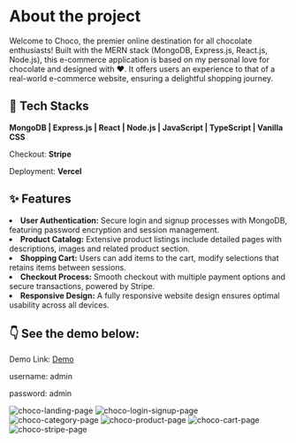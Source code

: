 <h1>About the project</h1>
<p>Welcome to Choco, the premier online destination for all chocolate enthusiasts! Built with 
  the MERN stack (MongoDB, Express.js, React.js, Node.js), this e-commerce application is based on my personal love for chocolate and designed with ❤️. 
  It offers users an experience to that of a real-world e-commerce website, ensuring a delightful shopping journey.</p>

## 🔨 Tech Stacks
<b>MongoDB | Express.js | React | Node.js | JavaScript | TypeScript | Vanilla CSS</b>
<p>Checkout: <b>Stripe</b></p>
<p>Deployment: <b>Vercel</b></p>

## ✨ Features
<li><b>User Authentication:</b> Secure login and signup processes with MongoDB, featuring password encryption and session management.</li>
<li><b>Product Catalog:</b> Extensive product listings include detailed pages with descriptions, images and related product section.</li>
<li><b>Shopping Cart:</b> Users can add items to the cart, modify selections that retains items between sessions.</li>
<li><b>Checkout Process:</b> Smooth checkout with multiple payment options and secure transactions, powered by Stripe.</li>
<li><b>Responsive Design:</b> A fully responsive website design ensures optimal usability across all devices.</li>


## 👇 See the demo below:
<p>Demo Link: <a href="https://choco-ecommerce-react.vercel.app/" target="_blank"rel="noopener noreferrer">Demo</a></p>
<p>username: admin</p>
<p>password: admin</p>

![choco-landing-page](https://github.com/Alvisalc/mern-choco-ecommerce/assets/91617027/7551d18c-51ab-4dab-9aef-25539781b248)
![choco-login-signup-page](https://github.com/Alvisalc/mern-choco-ecommerce/assets/91617027/99a07efd-7475-411f-9edd-ed5d5bceedb2)
![choco-category-page](https://github.com/Alvisalc/mern-choco-ecommerce/assets/91617027/4631c58c-c5a3-438a-b72e-8a379109a3ef)
![choco-product-page](https://github.com/Alvisalc/mern-choco-ecommerce/assets/91617027/69c1ae98-8e55-49d0-96e6-673278c815a6)
![choco-cart-page](https://github.com/Alvisalc/mern-choco-ecommerce/assets/91617027/5c4dea0e-7173-4b62-9910-c6b104b5c98b)
![choco-stripe-page](https://github.com/Alvisalc/mern-choco-ecommerce/assets/91617027/f243deb5-0095-4674-9ddb-a969ea4b49af)
